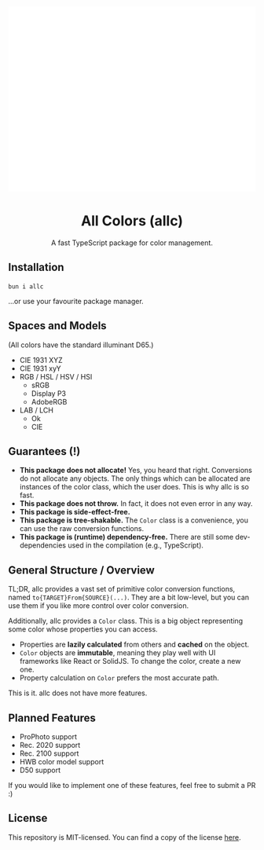 ![](./hero.svg)

<h1 align="center">All Colors (allc)</h1>

<p align="center">A fast TypeScript package for color management.</p>

## Installation

```shell
bun i allc
```

...or use your favourite package manager.

## Spaces and Models

(All colors have the standard illuminant D65.)

* CIE 1931 XYZ
* CIE 1931 xyY
* RGB / HSL / HSV / HSI
    * sRGB
    * Display P3
    * AdobeRGB
* LAB / LCH
    * Ok
    * CIE

## Guarantees (!)

* **This package does not allocate!** Yes, you heard that right. Conversions do not allocate any objects. The only
  things
  which can be allocated are instances of the color class, which the user does. This is why allc is so fast.
* **This package does not throw.** In fact, it does not even error in any way.
* **This package is side-effect-free.**
* **This package is tree-shakable.** The `Color` class is a convenience, you can use the raw conversion functions.
* **This package is (runtime) dependency-free.** There are still some dev-dependencies used in the compilation (e.g.,
  TypeScript).

## General Structure / Overview

TL;DR, allc provides a vast set of primitive color conversion functions, named `to{TARGET}From{SOURCE}(...)`.
They are a bit low-level, but you can use them if you like more control over color conversion.

Additionally, allc provides a `Color` class. This is a big object representing some color whose properties
you can access.

* Properties are **lazily calculated** from others and **cached** on the object.
* `Color` objects are **immutable**, meaning they play well with UI frameworks like React or SolidJS. To change the
  color, create a new one.
* Property calculation on `Color` prefers the most accurate path.

This is it. allc does not have more features.

## Planned Features

* ProPhoto support
* Rec. 2020 support
* Rec. 2100 support
* HWB color model support
* D50 support

If you would like to implement one of these features, feel free to submit a PR :)

## License

This repository is MIT-licensed. You can find a copy of the license [here](./LICENSE).
